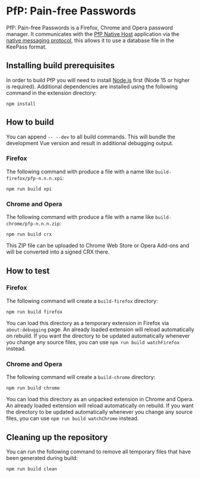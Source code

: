 PfP: Pain-free Passwords
========================

PfP: Pain-free Passwords is a Firefox, Chrome and Opera password manager. It communicates with the [PfP Native Host](https://github.com/palant/pfp-native-host) application via the [native messaging protocol](https://developer.chrome.com/docs/apps/nativeMessaging/), this allows it to use a database file in the KeePass format.

Installing build prerequisites
------------------------------

In order to build PfP you will need to install [Node.js](https://nodejs.org/) first (Node 15 or higher is required). Additional dependencies are installed using the following command in the extension directory:

    npm install

How to build
------------

You can append `-- --dev` to all build commands. This will bundle the development Vue version and result in additional debugging output.

### Firefox

The following command with produce a file with a name like `build-firefox/pfp-n.n.n.xpi`:

    npm run build xpi

### Chrome and Opera

The following command with produce a file with a name like `build-chrome/pfp-n.n.n.zip`:

    npm run build crx

This ZIP file can be uploaded to Chrome Web Store or Opera Add-ons and will be converted into a signed CRX there.

How to test
-----------

### Firefox

The following command will create a `build-firefox` directory:

    npm run build firefox

You can load this directory as a temporary extension in Firefox via `about:debugging` page. An already loaded extension will reload automatically on rebuild. If you want the directory to be updated automatically whenever you change any source files, you can use `npm run build watchFirefox` instead.

### Chrome and Opera

The following command will create a `build-chrome` directory:

    npm run build chrome

You can load this directory as an unpacked extension in Chrome and Opera. An already loaded extension will reload automatically on rebuild. If you want the directory to be updated automatically whenever you change any source files, you can use `npm run build watchChrome` instead.

Cleaning up the repository
--------------------------

You can run the following command to remove all temporary files that have been generated during build:

    npm run build clean
